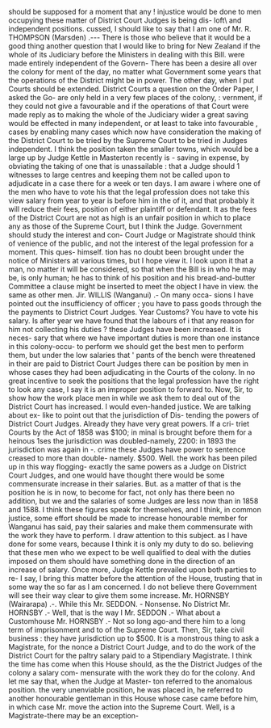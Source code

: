 should be supposed for a moment that any ! injustice would be done to men occupying these matter of District Court Judges is being dis- loft\ and independent positions. cussed, I should like to say that I am one of Mr. R. THOMPSON (Marsden) .--- There is those who believe that it would be a good thing another question that I would like to bring for New Zealand if the whole of its Judiciary before the Ministers in dealing with this Bill. were made entirely independent of the Govern- There has been a desire all over the colony for ment of the day, no matter what Government some years that the operations of the District might be in power. The other day, when I put Courts should be extended. District Courts a question on the Order Paper, I asked the Go- are only held in a very few places of the colony, : vernment, if they could not give a favourable and if the operations of that Court were made reply as to making the whole of the Judiciary wider a great saving would be effected in many independent, or at least to take into favourable , cases by enabling many cases which now have consideration the making of the District Court to be tried by the Supreme Court to be tried in Judges independent. I think the position taken the smaller towns, which would be a large up by Judge Kettle in Masterton recently is - saving in expense, by obviating the taking of one that is unassailable : that a Judge should 1 witnesses to large centres and keeping them not be called upon to adjudicate in a case there for a week or ten days. I am aware i where one of the men who have to vote his that the legal profession does not take this view salary from year to year is before him in the of it, and that probably it will reduce their fees, position of either plaintiff or defendant. It as the fees of the District Court are not as high is an unfair position in which to place any as those of the Supreme Court, but I think the Judge. Government should study the interest and con- Court Judge or Magistrate should think of venience of the public, and not the interest of the legal profession for a moment. This ques- himself. tion has no doubt been brought under the notice of Ministers at various times, but I hope view it. I look upon it that a man, no matter it will be considered, so that when the Bill is in who he may be, is only human; he has to think of his position and his bread-and-butter Committee a clause might be inserted to meet the object I have in view. the same as other men. Jir. WILLIS (Wanganui) .- On many occa- sions I have pointed out the insufficiency of officer ; you have to pass goods through the the payments to District Court Judges. Year Customs? You have to vote his salary. Is after year we have found that the labours of i that any reason for him not collecting his duties ? these Judges have been increased. It is neces- sary that where we have important duties is more than one instance in this colony-occu- to perform we should get the best men to perform them, but under the low salaries that ' pants of the bench were threatened in their are paid to District Court Judges there can be position by men in whose cases they had been adjudicating in the Courts of the colony. In no great incentive to seek the positions that the legal profession have the right to look any case, I say it is an improper position to forward to. Now, Sir, to show how the work place men in while we ask them to deal out of the District Court has increased. I would even-handed justice. We are talking about ex- like to point out that the jurisdiction of Dis- tending the powers of District Court Judges. Already they have very great powers. If a cri- triet Courts by the Act of 1858 was $100; in minal is brought before them for a heinous 1ses the jurisdiction was doubled-namely, 2200: in 1893 the jurisdiction was again in -. crime these Judges have power to sentence creased to more than double- namely. $500. Well. the work has been piled up in this way flogging- exactly the same powers as a Judge on District Court Judges, and one would have thought there would be some commensurate increase in their salaries. But. as a matter of that is the position he is in now, to become for fact, not only has there been no addition, but we and the salaries of some Judges are less now than in 1858 and 1588. I think these figures speak for themselves, and I think, in common justice, some effort should be made to increase honourable member for Wanganui has said, pay their salaries and make them commensurate with the work they have to perform. I draw attention to this subject. as I have done for some vears, because I think it is only my duty to do so. believing that these men who we expect to be well qualified to deal with the duties imposed on them should have something done in the direction of an increase of salary. Once more, Judge Kettle prevailed upon both parties to re- I say, I bring this matter before the attention of the House, trusting that in some way the so far as I am concerned. I do not believe there Government will see their way clear to give them some increase. Mr. HORNSBY (Wairarapa) .-. While this Mr. SEDDON. - Nonsense. No District Mr. HORNSBY .- Well, that is the way I Mr. SEDDON .- What about a Customhouse Mr. HORNSBY .- Not so long ago-and there him to a long term of imprisonment and to of the Supreme Court. Then, Sir, take civil business : they have jurisdiction up to $500. It is a monstrous thing to ask a Magistrate, for the nonce a District Court Judge, and to do the work of the District Court for the paltry salary paid to a Stipendiary Magistrate. I think the time has come when this House should, as the the District Judges of the colony a salary com- mensurate with the work they do for the colony. And let me say that, when the Judge at Master- ton referred to the anomalous position. the very unenviable position, he was placed in, he referred to another honourable gentleman in this House whose case came before him, in which case Mr. move the action into the Supreme Court. Well, is a Magistrate-there may be an exception- 